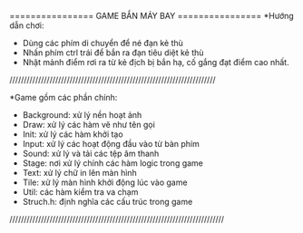 ================ GAME BẮN MÁY BAY ================
*Hướng dẫn chơi:
- Dùng các phím di chuyển để né đạn kẻ thù
- Nhấn phím ctrl trái để bắn ra đạn tiêu diệt kẻ thù
- Nhặt mảnh điểm rơi ra từ kẻ địch bị bắn hạ, cố gắng đạt điểm cao nhất.

////////////////////////////////////////////////////////////////////////

*Game gồm các phần chính:
- Background: xử lý nền hoạt ảnh
- Draw: xử lý các hàm vẽ như tên gọi
- Init: xử lý các hàm khởi tạo
- Input: xử lý các hoạt động đầu vào từ bàn phím
- Sound: xử lý và tải các tệp âm thanh
- Stage: nơi xử lý chính các hàm logic trong game
- Text: xử lý chữ in lên màn hình
- Tile: xử lý màn hình khởi động lúc vào game
- Util: các hàm kiểm tra va chạm
- Struch.h: định nghĩa các cấu trúc trong game

///////////////////////////////////////////////////////////////////////////
